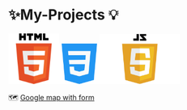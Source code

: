 # ✨My-Projects 💡 

<img src="html-tutorial.png" width ="100px"><img src="mycss.png" width ="80px"><img src="JavaScript-Logo.png" width="159px" >




 🗺️ <a href="https://manishdeveloper333.github.io/web-template-by-table/form google map.html">Google map with form</a>
